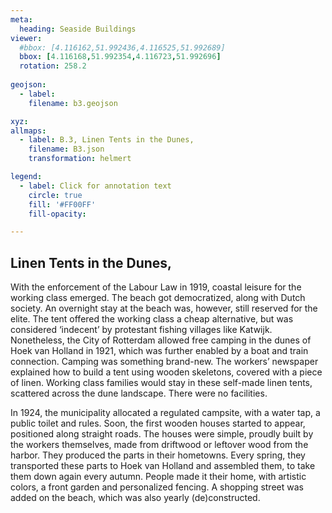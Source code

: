 ```yaml
---
meta:
  heading: Seaside Buildings
viewer:
  #bbox: [4.116162,51.992436,4.116525,51.992689]
  bbox: [4.116168,51.992354,4.116723,51.992696]
  rotation: 258.2
  
geojson:
  - label:
    filename: b3.geojson

xyz:
allmaps:
  - label: B.3, Linen Tents in the Dunes,
    filename: B3.json
    transformation: helmert

legend: 
  - label: Click for annotation text
    circle: true
    fill: '#FF00FF'
    fill-opacity: 

---
```


## Linen Tents in the Dunes,

With the enforcement of the Labour Law in 1919, coastal leisure for the working class emerged. The beach got democratized, along with Dutch society. An overnight stay at the beach was, however, still reserved for the elite. The tent offered the working class a cheap alternative, but was considered ‘indecent’ by protestant fishing villages like Katwijk. Nonetheless, the City of Rotterdam allowed free camping in the dunes of Hoek van Holland in 1921, which was further enabled by a boat and train connection. Camping was something brand-new. The workers’ newspaper explained how to build a tent using wooden skeletons, covered with a piece of linen. Working class families would stay in these self-made linen tents, scattered across the dune landscape. There were no facilities.

In 1924, the municipality allocated a regulated campsite, with a water tap, a public toilet and rules. Soon, the first wooden houses started to appear, positioned along straight roads. The houses were simple, proudly built by the workers themselves, made from driftwood  or leftover wood from the harbor. They produced the parts in their hometowns. Every spring, they transported these parts to Hoek van Holland and assembled them, to take them down again every autumn. People made it their home, with artistic colors, a front garden and personalized fencing. A shopping street was added on the beach, which was also yearly (de)constructed.